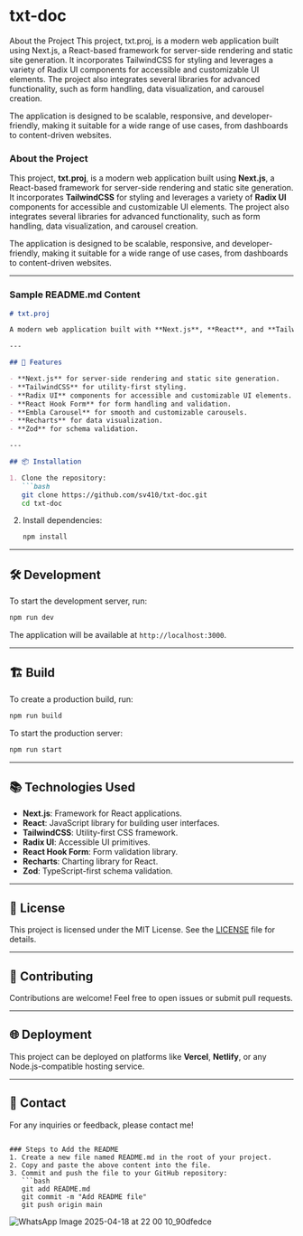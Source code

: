 # txt-doc
About the Project
This project, txt.proj, is a modern web application built using Next.js, a React-based framework for server-side rendering and static site generation. It incorporates TailwindCSS for styling and leverages a variety of Radix UI components for accessible and customizable UI elements. The project also integrates several libraries for advanced functionality, such as form handling, data visualization, and carousel creation.

The application is designed to be scalable, responsive, and developer-friendly, making it suitable for a wide range of use cases, from dashboards to content-driven websites.
### About the Project

This project, **txt.proj**, is a modern web application built using **Next.js**, a React-based framework for server-side rendering and static site generation. It incorporates **TailwindCSS** for styling and leverages a variety of **Radix UI** components for accessible and customizable UI elements. The project also integrates several libraries for advanced functionality, such as form handling, data visualization, and carousel creation.

The application is designed to be scalable, responsive, and developer-friendly, making it suitable for a wide range of use cases, from dashboards to content-driven websites.

---

### Sample README.md Content

```markdown
# txt.proj

A modern web application built with **Next.js**, **React**, and **TailwindCSS**, featuring a rich set of UI components and tools for building dynamic and responsive user interfaces.

---

## 🚀 Features

- **Next.js** for server-side rendering and static site generation.
- **TailwindCSS** for utility-first styling.
- **Radix UI** components for accessible and customizable UI elements.
- **React Hook Form** for form handling and validation.
- **Embla Carousel** for smooth and customizable carousels.
- **Recharts** for data visualization.
- **Zod** for schema validation.

---

## 📦 Installation

1. Clone the repository:
   ```bash
   git clone https://github.com/sv410/txt-doc.git
   cd txt-doc
   ```

2. Install dependencies:
   ```bash
   npm install
   ```

---

## 🛠️ Development

To start the development server, run:
```bash
npm run dev
```

The application will be available at `http://localhost:3000`.

---

## 🏗️ Build

To create a production build, run:
```bash
npm run build
```

To start the production server:
```bash
npm run start
```

---

## 📚 Technologies Used

- **Next.js**: Framework for React applications.
- **React**: JavaScript library for building user interfaces.
- **TailwindCSS**: Utility-first CSS framework.
- **Radix UI**: Accessible UI primitives.
- **React Hook Form**: Form validation library.
- **Recharts**: Charting library for React.
- **Zod**: TypeScript-first schema validation.

---

## 📄 License

This project is licensed under the MIT License. See the [LICENSE](LICENSE) file for details.

---

## 🤝 Contributing

Contributions are welcome! Feel free to open issues or submit pull requests.

---

## 🌐 Deployment

This project can be deployed on platforms like **Vercel**, **Netlify**, or any Node.js-compatible hosting service.

---

## 📧 Contact

For any inquiries or feedback, please contact me!
```

### Steps to Add the README
1. Create a new file named README.md in the root of your project.
2. Copy and paste the above content into the file.
3. Commit and push the file to your GitHub repository:
   ```bash
   git add README.md
   git commit -m "Add README file"
   git push origin main
   ```
![WhatsApp Image 2025-04-18 at 22 00 10_90dfedce](https://github.com/user-attachments/assets/93e18457-27d3-4f1e-af98-225a60418837)

